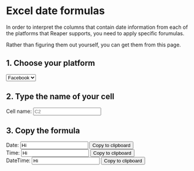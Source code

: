 # Excel date formulas

In order to interpret the columns that contain date information from each of the platforms that Reaper supports, you need to apply specific forumulas.

Rather than figuring them out yourself, you can get them from this page.

## 1. Choose your platform

<select id='platform' onchange='calcFormula()'>
  <option value="DATE(MID(%%,1,4),MID(%%,6,2),MID(%%,9,2))|TIME(MID(%%,12,2),MID(%%,15,2),MID(%%,18,2))">Facebook</option>
  <option value="DATE(MID(%%,27,4),MONTH(DATEVALUE(MID(%%,5,3)&1)),MID(%%,9,2))|TIME(MID(%%,12,2),MID(%%,15,2),MID(%%,18,2))">Twitter</option>
  <option value="(((%%/60)/60)/24)+DATE(1970,1,1)|(%%/86400)+25569">Reddit</option>
  <option value="DATE(MID(%%,1,4),MID(%%,6,2),MID(%%,9,2))|TIME(MID(%%,12,2),MID(%%,15,2),MID(%%,18,2))">YouTube</option>
  <option value="DATE(MID(%%,1,4),MID(%%,6,2),MID(%%,9,2))|TIME(MID(%%,12,2),MID(%%,15,2),MID(%%,18,2))">Tumblr</option>
</select>

## 2. Type the name of your cell
Cell name: <input type="text" placeholder='C2' id='cell' onkeyup='calcFormula()'>

## 3. Copy the formula


Date: <input type='text' id='date' value='Hi'> <button onclick='copy(date)'>Copy to clipboard</button><br>
Time: <input type='text' id='time' value='Hi'> <button onclick='copy(time)'>Copy to clipboard</button><br>
DateTime: <input type='text' id='datetime' value='Hi'> <button onclick='copy(datetime)'>Copy to clipboard</button>

<script>
var platform = document.getElementById('platform');
var cell = document.getElementById('cell');
var date = document.getElementById('date');
var time = document.getElementById('time');
var datetime = document.getElementById('datetime');

function copy(element) {
    element.select();
    document.execCommand("Copy");
}

function calcFormula() {
    var valSplit = platform.options[platform.selectedIndex].value.split("|")
    date.value = '=' + valSplit[0].replace(/%%/g, cell.value);
    time.value = '=' + valSplit[1].replace(/%%/g, cell.value);
    datetime.value = '=' + valSplit[0].replace(/%%/g, cell.value) + " + " + valSplit[1].replace(/%%/g, cell.value);
}
calcFormula();
</script>

